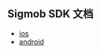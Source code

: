 <!--
 * @Description:
 * @Author: yunshan.wang
 * @Version:
 * @Date: 2019-07-22 16:42:23
 * @LastEditors: yunshan.wang
 * @LastEditTime: 2019-07-25 11:45:30
 -->
## Sigmob SDK 文档

* [ios](ios)
* [android](android)